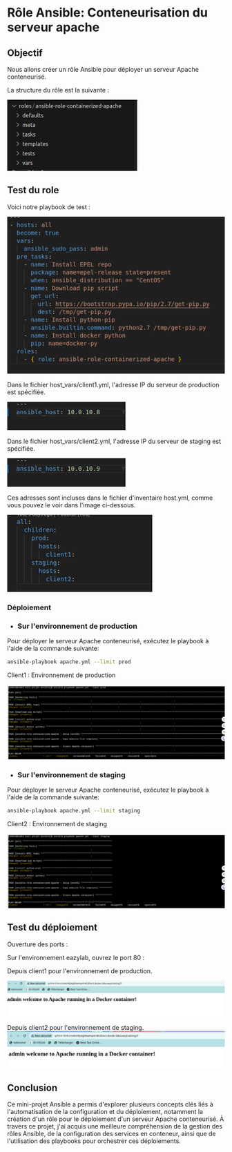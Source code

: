 Rôle Ansible: Conteneurisation du serveur apache
=========

## Objectif
Nous allons créer un rôle Ansible pour déployer un serveur Apache conteneurisé.

La structure du rôle est la suivante :

![alt text](images/image.png)

## Test du role
Voici notre playbook de test :

![alt text](images/image-3.png)

Dans le fichier host_vars/client1.yml, l'adresse IP du serveur de production est spécifiée.

![alt text](images/image-6.png)

Dans le fichier host_vars/client2.yml, l'adresse IP du serveur de staging est spécifiée.


![alt text](images/image-7.png)

Ces adresses sont incluses dans le fichier d'inventaire host.yml, comme vous pouvez le voir dans l'image ci-dessous.

![alt text](images/image-8.png)


### Déploiement

- ### Sur l'environnement de production

Pour déployer le serveur Apache conteneurisé, exécutez le playbook à l'aide de la commande suivante:

```bash
ansible-playbook apache.yml --limit prod
```
Client1 : Environnement de production

![alt text](images/image-1.png)

- ### Sur l'environnement de staging

Pour déployer le serveur Apache conteneurisé, exécutez le playbook à l'aide de la commande suivante:

```bash
ansible-playbook apache.yml --limit staging
```
Client2 : Environnement de staging


![alt text](images/image-4.png)


## Test du déploiement

Ouverture des ports :

Sur l'environnement eazylab, ouvrez le port 80 :

Depuis client1 pour l'environnement de production.

![alt text](images/image-2.png)

Depuis client2 pour l'environnement de staging.
![alt text](images/image-5.png)


## Conclusion

Ce mini-projet Ansible a permis d'explorer plusieurs concepts clés liés à l'automatisation de la configuration et du déploiement, notamment la création d'un rôle pour le déploiement d'un serveur Apache conteneurisé. À travers ce projet, j'ai acquis une meilleure compréhension de la gestion des rôles Ansible, de la configuration des services en conteneur, ainsi que de l'utilisation des playbooks pour orchestrer ces déploiements.
